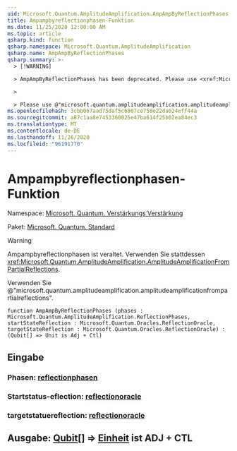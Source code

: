 ```yaml
---
uid: Microsoft.Quantum.AmplitudeAmplification.AmpAmpByReflectionPhases
title: Ampampbyreflectionphasen-Funktion
ms.date: 11/25/2020 12:00:00 AM
ms.topic: article
qsharp.kind: function
qsharp.namespace: Microsoft.Quantum.AmplitudeAmplification
qsharp.name: AmpAmpByReflectionPhases
qsharp.summary: >-
  > [!WARNING]

  > AmpAmpByReflectionPhases has been deprecated. Please use <xref:Microsoft.Quantum.AmplitudeAmplification.AmplitudeAmplificationFromPartialReflections> instead.

  >

  > Please use @"microsoft.quantum.amplitudeamplification.amplitudeamplificationfrompartialreflections".
ms.openlocfilehash: 3cbb067aad75daf5c6807ce750e22da024eff44a
ms.sourcegitcommit: a87c1aa8e7453360025e47ba614f25b02ea84ec3
ms.translationtype: MT
ms.contentlocale: de-DE
ms.lasthandoff: 11/26/2020
ms.locfileid: "96191770"
---
```

# <a name="ampampbyreflectionphases-function"></a>Ampampbyreflectionphasen-Funktion

Namespace: [Microsoft. Quantum. Verstärkungs Verstärkung](xref:Microsoft.Quantum.AmplitudeAmplification)

Paket: [Microsoft. Quantum. Standard](https://nuget.org/packages/Microsoft.Quantum.Standard)


> [!WARNING]
> Ampampbyreflectionphasen ist veraltet. Verwenden Sie stattdessen <xref:Microsoft.Quantum.AmplitudeAmplification.AmplitudeAmplificationFromPartialReflections>.
>
> Verwenden Sie @"microsoft.quantum.amplitudeamplification.amplitudeamplificationfrompartialreflections".



```qsharp
function AmpAmpByReflectionPhases (phases : Microsoft.Quantum.AmplitudeAmplification.ReflectionPhases, startStateReflection : Microsoft.Quantum.Oracles.ReflectionOracle, targetStateReflection : Microsoft.Quantum.Oracles.ReflectionOracle) : (Qubit[] => Unit is Adj + Ctl)
```


## <a name="input"></a>Eingabe

### <a name="phases--reflectionphases"></a>Phasen: [reflectionphasen](xref:Microsoft.Quantum.AmplitudeAmplification.ReflectionPhases)




### <a name="startstatereflection--reflectionoracle"></a>Startstatus-eflection: [reflectionoracle](xref:Microsoft.Quantum.Oracles.ReflectionOracle)




### <a name="targetstatereflection--reflectionoracle"></a>targetstatuereflection: [reflectionoracle](xref:Microsoft.Quantum.Oracles.ReflectionOracle)





## <a name="output--qubit--unit--is-adj--ctl"></a>Ausgabe: [Qubit](xref:microsoft.quantum.lang-ref.qubit)[] => [Einheit](xref:microsoft.quantum.lang-ref.unit)  ist ADJ + CTL

